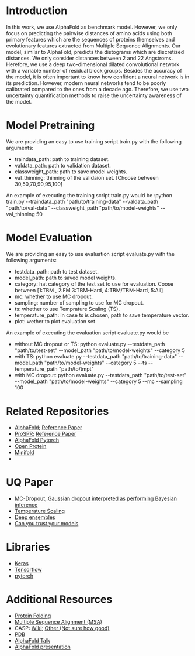 # Introduction
In this work, we use AlphaFold as benchmark model. However, we only focus on predicting the pairwise distances of amino acids using both primary features which are the sequences of proteins themselves and
evolutionary features extracted from Multiple Sequence Alignments. Our model, similar to AlphaFold, predicts the distograms which are discretized distances. We only consider distances between 2 and 22 Angstroms.
Herefore, we use a deep two-dimensional dilated convolutional network with a variable number of residual block groups. 
Besides the accuracy of the model, it is often important to know how confident a neural network is in its prediction. However, modern neural networks tend to be poorly calibrated compared to the ones from a decade ago.
Therefore, we use two uncertainty quantification methods to raise the uncertainty awareness of the model.

# Model Pretraining
We are providing an easy to use training script train.py with the following arguments:
* traindata_path: path to training dataset.
* valdata_path: path to validation dataset.
* classweight_path: path to save model weights.
* val_thinning: thinning of the validaion set. [Choose between 30,50,70,90,95,100]

An example of executing the training script train.py would be :python train.py --traindata_path "path/to/training-data" --valdata_path "path/to/val-data" --classweight_path "path/to/model-weights" --val_thinning 50

# Model Evaluation
We are providing an easy to use evaluation script evaluate.py with the following arguments:
* testdata_path: path to test dataset.
* model_path: path to saved model weights.
* category: hat category of the test set to use for evaluation. Coose between [1:TBM , 2:FM 3:TBM-Hard, 4:TBM/TBM-Hard, 5:All]
* mc: whether to use MC dropout.
* sampling: number of sampling to use for MC dropout.
* ts: whether to use Temprature Scaling (TS).
* temperature_path: in case ts is chosen, path to save temperature vector.
* plot: wether to plot evaluation set

An example of executing the evaluation script evaluate.py would be
* without MC dropout or TS: python evaluate.py --testdata_path "path/to/test-set" --model_path "path/to/model-weights" --category 5
* with TS: python evaluate.py --testdata_path "path/to/training-data" --model_path "path/to/model-weights" --category 5 --ts --temperature_path "path/to/tmpt"
* with MC dropout: python evaluate.py --testdata_path "path/to/test-set" --model_path "path/to/model-weights" --category 5 --mc --sampling 100


# Related Repositories
* [AlphaFold](https://github.com/deepmind/deepmind-research/tree/7bb484fffa87d3486ac791bb98b5b3dd65d8264e/alphafold_casp13); [Reference Paper](https://www.nature.com/articles/s41586-019-1923-7.epdf?author_access_token=Z_KaZKDqtKzbE7Wd5HtwI9RgN0jAjWel9jnR3ZoTv0MCcgAwHMgRx9mvLjNQdB2TlQQaa7l420UCtGo8vYQ39gg8lFWR9mAZtvsN_1PrccXfIbc6e-tGSgazNL_XdtQzn1PHfy21qdcxV7Pw-k3htw%3D%3D)
* [ProSPR](https://github.com/dellacortelab/prospr); [Reference Paper](https://www.biorxiv.org/content/10.1101/830273v2.full.pdf)
* [AlphaFold Pytorch](https://github.com/Urinx/alphafold_pytorch)
* [Open Protein](https://github.com/biolib/openprotein)
* [Minifold](https://github.com/EricAlcaide/MiniFold)
* 

# UQ Paper
* [MC-Dropout, Gaussian dropout interpreted as performing Bayesian inference](https://arxiv.org/abs/1506.02142)
* [Temperature Scaling](https://arxiv.org/pdf/1706.04599.pdf)
* [Deep ensembles](https://arxiv.org/abs/1612.01474) 
* [Can you trust your models](https://papers.nips.cc/paper/9547-can-you-trust-your-models-uncertainty-evaluating-predictive-uncertainty-under-dataset-shift)

# Libraries
* [Keras](https://keras.io/getting-started/functional-api-guide/)
* [Tensorflow](https://www.tensorflow.org/tutorials/quickstart/beginner)
* [pytorch](https://pytorch.org/tutorials/)

# Additional Resources 
* [Protein Folding](https://en.wikipedia.org/wiki/Protein_folding)
* [Multiple Sequence Alignment (MSA)](https://en.wikipedia.org/wiki/Multiple_sequence_alignment)
* CASP: [Wiki](https://en.wikipedia.org/wiki/CASP); [Other (Not sure how good)](http://predictioncenter.org/casp13/)
* [PDB](https://www.rcsb.org/)
* [AlphaFold Talk](https://www.youtube.com/watch?v=uQ1uVbrIv-Q)
* [AlphaFold presentation](http://predictioncenter.org/casp13/doc/presentations/Pred_CASP13-DeepLearning-AlphaFold-Senior.pdf)

